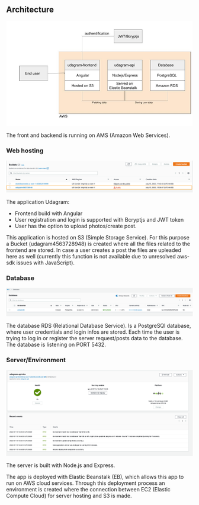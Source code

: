 ## Architecture

![Architecture](./screenshots/Architecture.jpg)

The front and backend is running on AMS (Amazon Web Services).

### Web hosting

![s3](./screenshots/S3.png)

The application Udagram:

- Frontend build with Angular
- User registration and login is supported with Bcryptjs and JWT token
- User has the option to upload photos/create post.

This application is hosted on S3 (Simple Storage Service). For this purpose a Bucket (udagram4563728948) is created where all the files related to the frontend are stored. In case a user creates a post the files are upleaded here as well (currently this function is not available due to unresolved aws-sdk issues with JavaScript).

### Database

![database](./screenshots/db.png)

The database RDS (Relational Database Service). Is a PostgreSQl database, where user credentials and login infos are stored. Each time the user is trying to log in or register the server request/posts data to the database. The database is listening on PORT 5432.

### Server/Environment

![eb](./screenshots/EB.png)

The server is built with Node.js and Express.

The app is deployed with Elastic Beanstalk (EB), which allows this app to run on AWS cloud services. Through this deployment process an environment is created where the connection between EC2 (Elastic Compute Cloud) for server hosting and S3 is made.
